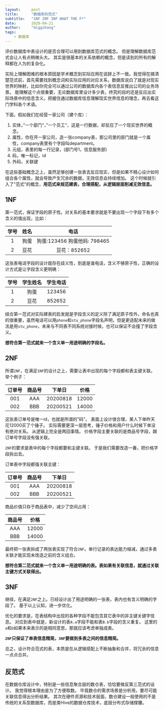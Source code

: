 ```yaml
---
layout:     post
title:      "数据库的范式"
subtitle:   "1NF 2NF 3NF WHAT THE F*"
date:       2020-04-21
author:     "diggzhang"
tags:
    - 数据库
---
```


评价数据库中表设计的是否合理可以用到数据库范式的概念。
但是理解数据库范式会让人有点稍微头大。
其实是很基本的关系依赖的概念，但是读到的所有的解释都在人为的复杂化。

实际上理解困难的根本原因是学术概念到实际应用在说辞上不一致。我觉得在搞清楚范式前，首先需要找到概念词和实际应用的对应关系，数据库说白了就是对现实世界的映射，比如你完全可以通过公司的数据库内各个表信息反推出公司的业务场景。
能理解这个点很重要，无论数据库里设计多少表，终究的目的还是反应出实际场景中的信息含义。把握住通过数据库信息理解现实世界信息的理念，再去看这门学科各个术语。

下面，假如我们在经营一家公司（建个库）：

1. 实体，”一个部门“，”一个员工“，这是一行数据，却反应了一个现实世界的概念。
2. 属性，你在开一家公司，造一张company表，那公司里的部门就是一个属性，company表里有个字段叫department。
3. 元组，表里的每一行记录，(部门号1，信息服务部)
4. 码，唯一标记，id
5. 外码，关联键

在这些基础概念之上，虽然足够创建一张表去反应现实，但是如果不精心设计如何组合各个属性，就会导致产生冗余的数据，无效信息会持续增加。
这个时候就引入了"范式"的概念，**用范式来规范建表，合理搭配，从逻辑层面削减无效信息。**

## 1NF

第一范式，保证字段的原子性。对关系的基本要求就是不要出现一个字段下有多个含义的值出现，比如：

|学号|姓名|电话|
|:--:|:--:|:--:|
|1|狗蛋|狗蛋:123456 狗蛋他妈: 798465
|2|豆花|豆花：852652

这张表电话字段的设计就存在歧义性，到底是谁电话，含义不够原子性，正确的设计方式是让字段含义更明确：

|学号|学生姓名|学生电话|
|:--:|:--:|:--:|
|1|狗蛋|123456
|2|豆花|852652

结合第一范式对实际建表的启发就是字段含义的定义除了满足原子性外，命名也真的很重要，虽然电话可以用`phone`和`stu_phone`字段名声明，但是更适配未来的做法是用`stu_phone`，未来与不同表不同系统对接时候，也可以保证不会撞了字段含义。

**想符合第一范式就来一个含义单一用途明确的字段名。**

## 2NF

所谓`2NF`，在满足`1NF`的设计之上，需要让表中出现的每个字段都和表主键关联。举个例子：

|订单号|商品号|下单日|价格
|:--:|:--:|:--:|:--:|
|001|AAA|20200818|12000
|002|BBB|20200521|14000

这张表订单号是唯一id，也就是所谓的"码"。
表面上设计很合理，某人下单昨天花12000买了个锤子。
实际需要更深一层思考，锤子价格和用户什么时候下单没有绝对关系。
从逻辑上完全是两回事情。
价格字段主要关联的是商品号字段，跟订单号字段没有强关联。

`2NF`的要求是表中的每个字段都要和主键关联。
于是我们需要改造一番，把价格字段拆出去。


订单表中字段都强关联主键：

|订单号|商品号|下单日|
|:--:|:--:|:--:|
|001|AAA|20200818|
|002|BBB|20200521|

商品价值只存于商品表中，减少了空间占用：

|商品号|价格|
|:--:|:--:|
|AAA|12000|
|BBB|14000|

最终把一张表拆成了两张表实现了符合`2NF`。单行记录的表达能力缩减，通过多表关联才能实现未改造之前的含义组合。

**想符合第二范式就来一个含义单一用途明确的表。表如果有关联信息，就通过关联主键方式关联得出。**

## 3NF

继续，在满足`2NF`之上。已经设计出了用途明确的一张表，表内也有含义明确的字段了。
基于以上认知，进一步优化。

优化的要求是，在表结构中出现的各种字段不能包含其它表中的非主键关键字信息。
对应到表中就是，新设计的表`A.a`字段不能和表`B.b`字段的含义重复。
这里的`a`和`b`如果本来表示的是相同意思，那就应该考虑单独成表。

**`2NF`只保证了单表信息精简，`3NF`要做到多表之间的信息精简。**

总之，设计符合范式的表，本质是在从逻辑搭配上不断抽象和合并，将冗余的信息一点点合并。


## 反范式

在数据仓库设计中，特别是一些信息聚合层的数仓表，恰恰要做反第三范式的设计。
我觉得根本理由是为了方便取数。
毕竟数仓的需求场景是分析用，要尽可能关联信息得出分析结果。
其次在硬件资源和技术层面，数仓建设一般使用的不是传统的关系型数据库，而是类Hive的数据仓库技术，底层分布式存储撑腰。